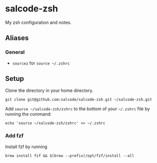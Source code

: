 # salcode-zsh
My zsh configuration and notes.

## Aliases

### General

- `sourcez` for `source ~/.zshrc`

## Setup

Clone the directory in your home directory.

```
git clone git@github.com:salcode/salcode-zsh.git ~/salcode-zsh.git
```

Add `source ~/salcode-zsh/zshrc` to the bottom of your `~/.zshrc` file by running the command:

```
echo 'source ~/salcode-zsh/zshrc' >> ~/.zshrc
```

### Add fzf

Install fzf by running

```
brew install fzf && $(brew --prefix)/opt/fzf/install --all
```
